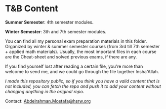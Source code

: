 # T&B Content

**Summer Semester**: 4th semester modules.

**Winter Semester**: 3th and 7th semester modules.

You can find all my personal exam preparation materials in this folder. Organized by winter & summer semester courses (from 3rd till 7th semester + applied math materials). Usually, the most important files in each course are the Cheat-sheet and solved previous exams, if there are any.

If you find yourself lost after reading a certain file, you're more than welcome to send me, and we could go through the file together Insha'Allah.

*I made this repository public, so if you think you have a valid content that is not included, you can fetch the repo and push it to add your content without changing anything in the original repo.*

Contact: Abdelrahman.Mostafa@hsrw.org
